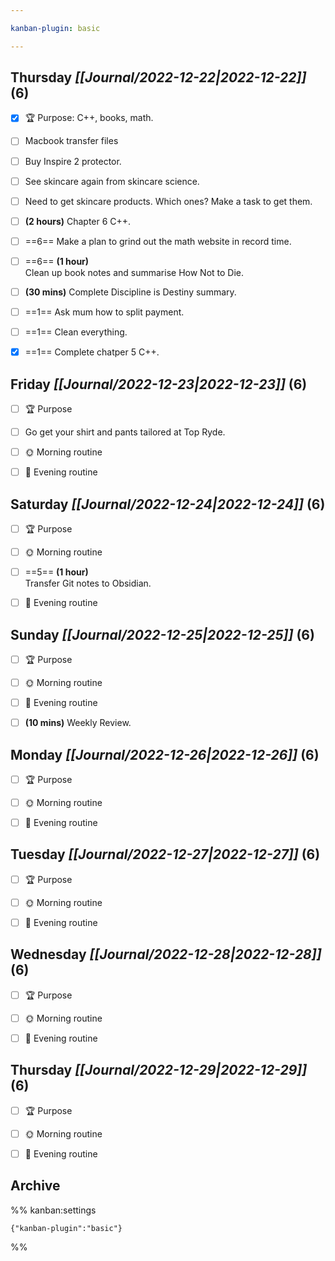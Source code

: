 ```yaml
---

kanban-plugin: basic

---
```


## **Thursday** *[[Journal/2022-12-22|2022-12-22]]* (6)

- [x] 🏆 Purpose: C++, books, math.
- [ ] Macbook transfer files
- [ ] Buy Inspire 2 protector.
- [ ] See skincare again from skincare science.
- [ ] Need to get skincare products. Which ones? Make a task to get them.
- [ ] **(2 hours)** Chapter 6 C++.
- [ ] ==6== Make a plan to grind out the math website in record time.
- [ ] ==6== **(1 hour)**<br>Clean up book notes and summarise How Not to Die.
- [ ] **(30 mins)** Complete Discipline is Destiny summary.
- [ ] ==1== Ask mum how to split payment.
- [ ] ==1== Clean everything.
- [x] ==1== Complete chatper 5 C++.


## **Friday** *[[Journal/2022-12-23|2022-12-23]]* (6)

- [ ] 🏆 Purpose
- [ ] Go get your shirt and pants tailored at Top Ryde.
- [ ] 🌞 Morning routine
- [ ] 🌙 Evening routine


## **Saturday** *[[Journal/2022-12-24|2022-12-24]]* (6)

- [ ] 🏆 Purpose
- [ ] 🌞 Morning routine
- [ ] ==5== **(1 hour)**<br>Transfer Git notes to Obsidian.
- [ ] 🌙 Evening routine


## **Sunday** *[[Journal/2022-12-25|2022-12-25]]* (6)

- [ ] 🏆 Purpose
- [ ] 🌞 Morning routine
- [ ] 🌙 Evening routine
- [ ] **(10 mins)** Weekly Review.


## **Monday** *[[Journal/2022-12-26|2022-12-26]]* (6)

- [ ] 🏆 Purpose
- [ ] 🌞 Morning routine
- [ ] 🌙 Evening routine


## **Tuesday** *[[Journal/2022-12-27|2022-12-27]]* (6)

- [ ] 🏆 Purpose
- [ ] 🌞 Morning routine
- [ ] 🌙 Evening routine


## **Wednesday** *[[Journal/2022-12-28|2022-12-28]]* (6)

- [ ] 🏆 Purpose
- [ ] 🌞 Morning routine
- [ ] 🌙 Evening routine


## **Thursday** *[[Journal/2022-12-29|2022-12-29]]* (6)

- [ ] 🏆 Purpose
- [ ] 🌞 Morning routine
- [ ] 🌙 Evening routine


## Archive





%% kanban:settings
```
{"kanban-plugin":"basic"}
```
%%